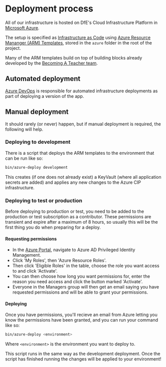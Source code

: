 # Deployment process

All of our infrastructure is hosted on DfE's Cloud Infrastructure Platform in
[Microsoft Azure](azure).

The setup is specified as [Infrastructure as Code](iac) using
[Azure Resource Mananger (ARM) Templates](arm), stored in the `azure` folder in
the root of the project.

Many of the ARM templates build on top of building blocks already developed by
the [Becoming A Teacher team](building_blocks).

## Automated deployment

[Azure DevOps](https://dev.azure.com/dfe-ssp/S118-Teacher-Payments-Service) is
responsible for automated infrastructure deployments as part of deploying a
version of the app.

## Manual deployment

It should rarely (or never) happen, but if manual deployment is required, the
following will help.

### Deploying to development

There is a script that deploys the ARM templates to the environment that can be
run like so:

```bash
bin/azure-deploy development
```

This creates (if one does not already exist) a KeyVault (where all application
secrets are added) and applies any new changes to the Azure CIP infrastructure.

### Deploying to test or production

Before deploying to production or test, you need to be added to the production
or test subscription as a contributor. These permissions are transient and
expire after a maximum of 8 hours, so usually this will be the first thing you
do when preparing for a deploy.

#### Requesting permissions

- In the [Azure Portal](azure_portal), navigate to Azure AD Privileged Identity
  Management.
- Click 'My Roles', then 'Azure Resource Roles'.
- Then click 'Eligible Roles' in the table, choose the role you want access to
  and click 'Activate'.
- You can then choose how long you want permissions for, enter the reason you
  need access and click the button marked 'Activate'.
- Everyone in the Managers group will then get an email saying you have
  requested permissions and will be able to grant your permissions.

#### Deploying

Once you have permissions, you'll recieve an email from Azure letting you know
the permissions have been granted, and you can run your command like so:

```bash
bin/azure-deploy <environment>
```

Where `<environment>` is the environment you want to deploy to.

This script runs in the same way as the development deployment. Once the script
has finished running the changes will be applied to your environment!

[azure]: https://azure.microsoft.com/en-gb/
[iac]: https://en.wikipedia.org/wiki/Infrastructure_as_code
[arm]: https://azure.microsoft.com/en-gb/resources/templates/
[building_blocks]: https://github.com/DFE-Digital/bat-platform-building-blocks
[azure_portal]: https://portal.azure.com/
